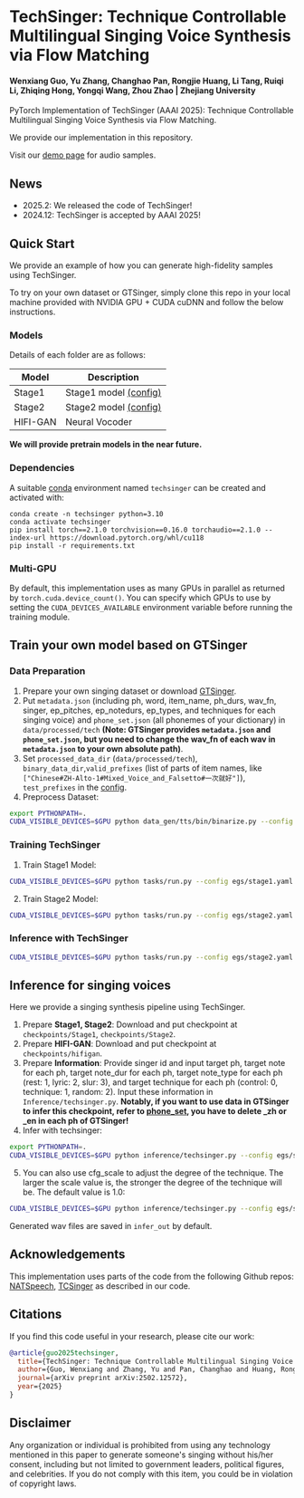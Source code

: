 # TechSinger: Technique Controllable Multilingual Singing Voice Synthesis via Flow Matching

#### Wenxiang Guo, Yu Zhang, Changhao Pan, Rongjie Huang, Li Tang, Ruiqi Li, Zhiqing Hong, Yongqi Wang, Zhou Zhao | Zhejiang University

PyTorch Implementation of TechSinger (AAAI 2025): Technique Controllable Multilingual Singing Voice Synthesis via Flow Matching.

We provide our implementation in this repository.

Visit our [demo page](https://tech-singer.github.io) for audio samples.

## News
- 2025.2: We released the code of TechSinger!
- 2024.12: TechSinger is accepted by AAAI 2025!

## Quick Start
We provide an example of how you can generate high-fidelity samples using TechSinger.

To try on your own dataset or GTSinger, simply clone this repo in your local machine provided with NVIDIA GPU + CUDA cuDNN and follow the below instructions.

### Models
Details of each folder are as follows:

| Model       |  Description                                                              | 
|-------------|--------------------------------------------------------------------------|
| Stage1 |  Stage1 model [(config)](./egs/stage1.yaml) |
| Stage2 |  Stage2 model [(config)](./egs/stage2.yaml) |
| HIFI-GAN    |  Neural Vocoder                        |

**We will provide pretrain models in the near future.**

### Dependencies

A suitable [conda](https://conda.io/) environment named `techsinger` can be created
and activated with:

```
conda create -n techsinger python=3.10
conda activate techsinger
pip install torch==2.1.0 torchvision==0.16.0 torchaudio==2.1.0 --index-url https://download.pytorch.org/whl/cu118
pip install -r requirements.txt
```

### Multi-GPU

By default, this implementation uses as many GPUs in parallel as returned by `torch.cuda.device_count()`. 
You can specify which GPUs to use by setting the `CUDA_DEVICES_AVAILABLE` environment variable before running the training module.

## Train your own model based on GTSinger

### Data Preparation 

1. Prepare your own singing dataset or download [GTSinger](https://github.com/GTSinger/GTSinger).
2. Put `metadata.json` (including ph, word, item_name, ph_durs, wav_fn, singer, ep_pitches, ep_notedurs, ep_types, and techniques for each singing voice) and `phone_set.json` (all phonemes of your dictionary) in `data/processed/tech` **(Note: GTSinger provides `metadata.json` and `phone_set.json`, but you need to change the wav_fn of each wav in `metadata.json` to your own absolute path)**.
3. Set `processed_data_dir` (`data/processed/tech`), `binary_data_dir`,`valid_prefixes` (list of parts of item names, like `["Chinese#ZH-Alto-1#Mixed_Voice_and_Falsetto#一次就好"]`), `test_prefixes` in the [config](./egs/stage1.yaml).
4. Preprocess Dataset: 

```bash
export PYTHONPATH=.
CUDA_VISIBLE_DEVICES=$GPU python data_gen/tts/bin/binarize.py --config egs/stage1.yaml
```

### Training TechSinger

1. Train Stage1 Model:
```bash
CUDA_VISIBLE_DEVICES=$GPU python tasks/run.py --config egs/stage1.yaml  --exp_name Stage1 --reset
```
2. Train Stage2 Model:
```bash
CUDA_VISIBLE_DEVICES=$GPU python tasks/run.py --config egs/stage2.yaml  --exp_name Stage2 --reset
```

### Inference with TechSinger

```bash
CUDA_VISIBLE_DEVICES=$GPU python tasks/run.py --config egs/stage2.yaml  --exp_name Stage2 --infer
```

## Inference for singing voices

Here we provide a singing synthesis pipeline using TechSinger.

1. Prepare **Stage1, Stage2**: Download and put checkpoint at `checkpoints/Stage1`, `checkpoints/Stage2`.
2. Prepare **HIFI-GAN**: Download and put checkpoint at `checkpoints/hifigan`.
3. Prepare **Information**: Provide singer id and input target ph, target note for each ph, target note_dur for each ph, target note_type for each ph (rest: 1, lyric: 2, slur: 3), and target technique for each ph (control: 0, technique: 1, random: 2). Input these information in `Inference/techsinger.py`. **Notably, if you want to use data in GTSinger to infer this checkpoint, refer to [phone_set](./ZHEN_checkpoint_phone_set.json), you have to delete _zh or _en in each ph of GTSinger!**
4. Infer with techsinger:

```bash
export PYTHONPATH=.
CUDA_VISIBLE_DEVICES=$GPU python inference/techsinger.py --config egs/stage2.yaml  --exp_name stage2 --reset
```

5. You can also use cfg_scale to adjust the degree of the technique. The larger the scale value is, the stronger the degree of the technique will be. The default value is 1.0:

```bash
CUDA_VISIBLE_DEVICES=$GPU python inference/techsinger.py --config egs/stage2.yaml  --exp_name stage2 --hparams="cfg_scale=2.0"  --reset
```

Generated wav files are saved in `infer_out` by default.<br>

## Acknowledgements

This implementation uses parts of the code from the following Github repos:
[NATSpeech](https://github.com/NATSpeech/NATSpeech),
[TCSinger](https://github.com/AaronZ345/TCSinger)
as described in our code.

## Citations ##

If you find this code useful in your research, please cite our work:
```bib
@article{guo2025techsinger,
  title={TechSinger: Technique Controllable Multilingual Singing Voice Synthesis via Flow Matching},
  author={Guo, Wenxiang and Zhang, Yu and Pan, Changhao and Huang, Rongjie and Tang, Li and Li, Ruiqi and Hong, Zhiqing and Wang, Yongqi and Zhao, Zhou},
  journal={arXiv preprint arXiv:2502.12572},
  year={2025}
}
```

## Disclaimer ##

Any organization or individual is prohibited from using any technology mentioned in this paper to generate someone's singing without his/her consent, including but not limited to government leaders, political figures, and celebrities. If you do not comply with this item, you could be in violation of copyright laws.